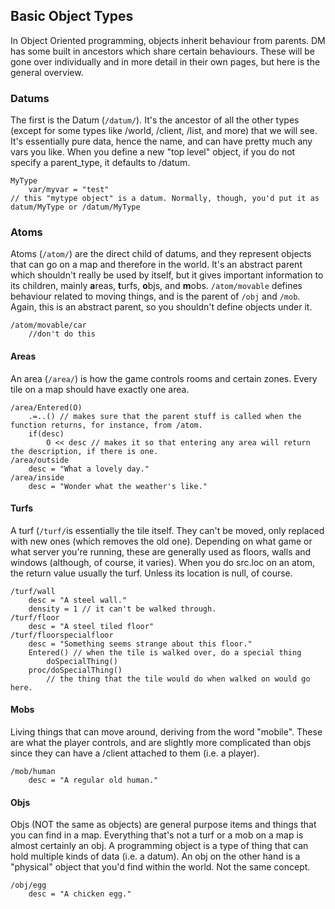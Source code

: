 ## Basic Object Types

In Object Oriented programming, objects inherit behaviour from parents. DM has some built in ancestors which share certain behaviours. These will be gone over individually and in more detail in their own pages, but here is the general overview.

### Datums

The first is the Datum (`/datum/`). It's the ancestor of all the other types (except for some types like /world, /client, /list, and more) that we will see. It's essentially pure data, hence the name, and can have pretty much any vars you like. When you define a new "top level" object, if you do not specify a parent_type, it defaults to /datum.

```dm
MyType
	var/myvar = "test"
// this "mytype object" is a datum. Normally, though, you'd put it as datum/MyType or /datum/MyType
```

### Atoms

Atoms (`/atom/`) are the direct child of datums, and they represent objects that can go on a map and therefore in the world. It's an abstract parent which shouldn't really be used by itself, but it gives important information to its children, mainly **a**reas, **t**urfs, **o**bjs, and **m**obs.
`/atom/movable` defines behaviour related to moving things, and is the parent of `/obj` and `/mob`. Again, this is an abstract parent, so you shouldn't define objects under it.

```dm
/atom/movable/car
	//don't do this
```

#### Areas

An area (`/area/`) is how the game controls rooms and certain zones. Every tile on a map should have exactly one area.

```dm
/area/Entered(O)
	.=..() // makes sure that the parent stuff is called when the function returns, for instance, from /atom.
	if(desc)
		O << desc // makes it so that entering any area will return the description, if there is one.
/area/outside
	desc = "What a lovely day."
/area/inside
	desc = "Wonder what the weather's like."
```

#### Turfs

A turf (`/turf/`is essentially the tile itself. They can't be moved, only replaced with new ones (which removes the old one). Depending on what game or what server you're running, these are generally used as floors, walls and windows (although, of course, it varies).
When you do src.loc on an atom, the return value usually the turf. Unless its location is null, of course.

```dm
/turf/wall
	desc = "A steel wall."
	density = 1 // it can't be walked through.
/turf/floor
	desc = "A steel tiled floor"
/turf/floorspecialfloor
	desc = "Something seems strange about this floor."
	Entered() // when the tile is walked over, do a special thing
		doSpecialThing()
	proc/doSpecialThing()
		// the thing that the tile would do when walked on would go here.
```

#### Mobs

Living things that can move around, deriving from the word "mobile". These are what the player controls, and are slightly more complicated than objs since they can have a /client attached to them (i.e. a player).

```dm
/mob/human
	desc = "A regular old human."
```
#### Objs

Objs (NOT the same as objects) are general purpose items and things that you can find in a map. Everything that's not a turf or a mob on a map is almost certainly an obj.
A programming object is a type of thing that can hold multiple kinds of data (i.e. a datum). An obj on the other hand is a "physical" object that you'd find within the world. Not the same concept.

```dm
/obj/egg
	desc = "A chicken egg."
```
